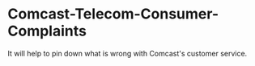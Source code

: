 # Comcast-Telecom-Consumer-Complaints
It will help to pin down what is wrong with Comcast's customer service.
